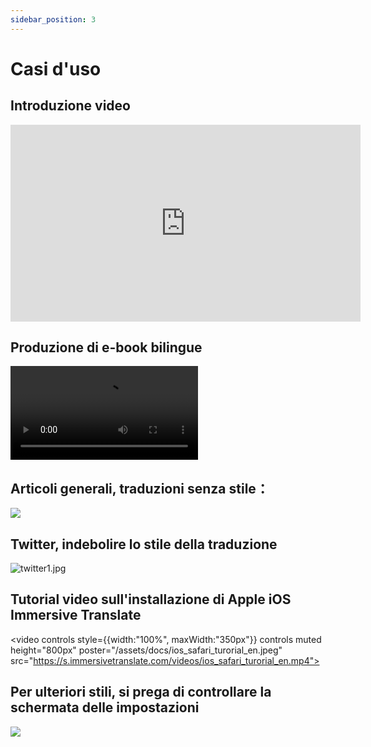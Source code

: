 ```yaml
---
sidebar_position: 3
---
```


# Casi d'uso

## Introduzione video

<iframe width="560" height="315" src="https://www.youtube.com/embed/SHznc5kQCM4?si=TP-Z_13eVcV-Bl4o" title="Lettore video YouTube" frameborder="0" allow="accelerometer; autoplay; clipboard-write; encrypted-media; gyroscope; picture-in-picture; web-share" allowfullscreen></iframe>

## Produzione di e-book bilingue

<video
  controls
  src="https://s.immersivetranslate.com/videos/morefeature_epub_en.mp4"
/>

## Articoli generali, traduzioni senza stile：

![](https://s.immersivetranslate.com/assets/introduce_en.jpg)



## Twitter, indebolire lo stile della traduzione

![twitter1.jpg](https://s.immersivetranslate.com/assets/weaken_style_of_translation_en.jpeg)



## Tutorial video sull'installazione di Apple iOS Immersive Translate

<video
controls style={{width:"100%", maxWidth:"350px"}}
controls
muted
height="800px"
poster="/assets/docs/ios_safari_turorial_en.jpeg" src="https://s.immersivetranslate.com/videos/ios_safari_turorial_en.mp4"></video>



## Per ulteriori stili, si prega di controllare la schermata delle impostazioni

![](https://s.immersivetranslate.com/assets/custom_style_en.jpeg)
